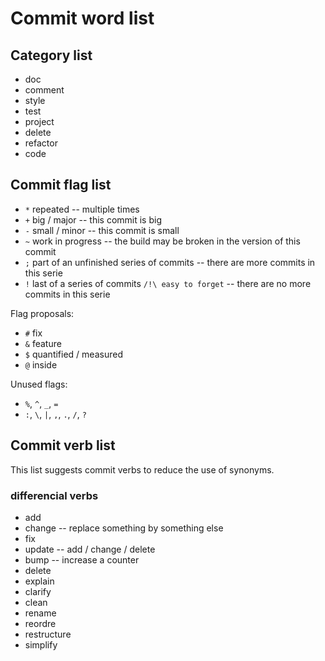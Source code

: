# Commit word list

## Category list

- doc
- comment
- style
- test
- project
- delete
- refactor
- code

## Commit flag list

- `*` repeated -- multiple times
- `+` big / major -- this commit is big
- `-` small / minor -- this commit is small
- `~` work in progress -- the build may be broken in the version of this commit
- `;` part of an unfinished series of commits -- there are more commits in this serie
- `!` last of a series of commits `/!\ easy to forget` -- there are no more commits in this serie

Flag proposals:

- `#` fix
- `&` feature
- `$` quantified / measured
- `@` inside

Unused flags:

- `%`, `^`, `_`, `=`
- `:`, `\`, `|`, `,`, `.`, `/`, `?`

## Commit verb list

This list suggests commit verbs to reduce the use of synonyms.

### differencial verbs

- add
- change -- replace something by something else
- fix
- update -- add / change / delete
- bump -- increase a counter
- delete
- explain
- clarify
- clean
- rename
- reordre
- restructure
- simplify
